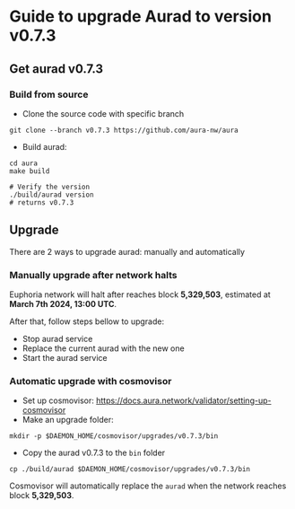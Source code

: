 # Guide to upgrade Aurad to version v0.7.3

## Get aurad v0.7.3

### Build from source
- Clone the source code with specific branch

```
git clone --branch v0.7.3 https://github.com/aura-nw/aura
```

- Build aurad:
```
cd aura
make build

# Verify the version
./build/aurad version
# returns v0.7.3
```
## Upgrade

There are 2 ways to upgrade aurad: manually and automatically

### Manually upgrade after network halts

Euphoria network will halt after reaches block **5,329,503**, estimated at **March 7th 2024, 13:00 UTC**.

After that, follow steps bellow to upgrade:
- Stop aurad service
- Replace the current aurad with the new one
- Start the aurad service

### Automatic upgrade with cosmovisor
- Set up cosmovisor: https://docs.aura.network/validator/setting-up-cosmovisor
- Make an upgrade folder:
```
mkdir -p $DAEMON_HOME/cosmovisor/upgrades/v0.7.3/bin
```
- Copy the aurad v0.7.3 to the `bin` folder
```
cp ./build/aurad $DAEMON_HOME/cosmovisor/upgrades/v0.7.3/bin
```

Cosmovisor will automatically replace the `aurad` when the network reaches block **5,329,503**.

